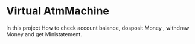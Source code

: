 # Virtual AtmMachine
In this project How to check account balance, dosposit Money , withdraw Money and get Ministatement.
